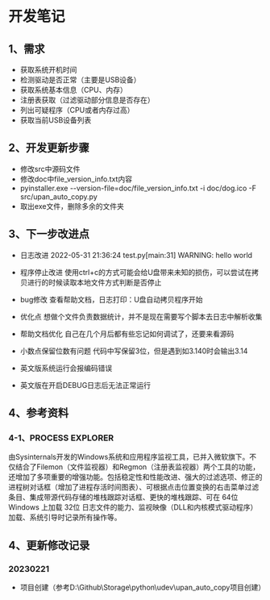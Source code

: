 # 开发笔记

## 1、需求
- 获取系统开机时间
- 检测驱动是否正常（主要是USB设备）
- 获取系统基本信息（CPU、内存）
- 注册表获取（过滤驱动部分信息是否存在）
- 列出可疑程序（CPU或者内存过高）
- 获取当前USB设备列表

## 2、开发更新步骤
- 修改src中源码文件
- 修改doc中file_version_info.txt内容
- pyinstaller.exe --version-file=doc/file_version_info.txt -i doc/dog.ico -F src/upan_auto_copy.py
- 取出exe文件，删除多余的文件夹

## 3、下一步改进点
- 日志改进
2022-05-31 21:36:24 test.py[main:31] WARNING: hello world

- 程序停止改进
使用ctrl+c的方式可能会给U盘带来未知的损伤，可以尝试在拷贝进行的时候读取本地文件方式判断是否停止

- bug修改
查看帮助文档，日志打印：U盘自动拷贝程序开始

- 优化点
想做个文件负责数据统计，并不是现在需要写个脚本去日志中解析收集

- 帮助文档优化
自己在几个月后都有些忘记如何调试了，还要来看源码

- 小数点保留位数有问题
代码中写保留3位，但是遇到如3.140时会输出3.14

- 英文版系统运行会报编码错误

- 英文版在开启DEBUG日志后无法正常运行

## 4、参考资料

### 4-1、PROCESS EXPLORER 
由Sysinternals开发的Windows系统和应用程序监视工具，已并入微软旗下。不仅结合了Filemon（文件监视器）和Regmon（注册表监视器）两个工具的功能，还增加了多项重要的增强功能。包括稳定性和性能改进、强大的过滤选项、修正的进程树对话框（增加了进程存活时间图表）、可根据点击位置变换的右击菜单过滤条目、集成带源代码存储的堆栈跟踪对话框、更快的堆栈跟踪、可在 64位 Windows 上加载 32位 日志文件的能力、监视映像（DLL和内核模式驱动程序）加载、系统引导时记录所有操作等。

## 4、更新修改记录

### 20230221
- 项目创建（参考D:\Github\Storage\python\udev\upan_auto_copy项目创建）